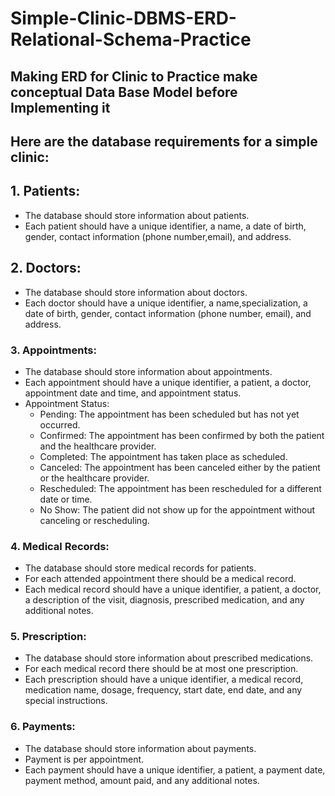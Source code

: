 # Simple-Clinic-DBMS-ERD-Relational-Schema-Practice
## Making ERD for Clinic to Practice make conceptual Data Base Model before Implementing it

## Here are the database requirements for a simple clinic:
## 1. Patients:
  - The database should store information about patients.
  - Each patient should have a unique identifier, a name, a date of birth, gender,
    contact information (phone number,email), and address.
   
## 2. Doctors:
  - The database should store information about doctors.
  - Each doctor should have a unique identifier, a name,specialization, a date of birth, gender, contact
    information (phone number, email), and address.

### 3. Appointments:
   * The database should store information about appointments.
   * Each appointment should have a unique identifier, a patient, a doctor, appointment date and time, and
     appointment status.
   * Appointment Status:
       - Pending: The appointment has been scheduled but has not yet occurred.
       - Confirmed: The appointment has been confirmed by both the patient and the healthcare provider.
       - Completed: The appointment has taken place as scheduled.
       - Canceled: The appointment has been canceled either by the patient or the healthcare provider.
       - Rescheduled: The appointment has been rescheduled for a different date or time.
       - No Show: The patient did not show up for the appointment without canceling or rescheduling.
 
### 4. Medical Records:
  * The database should store medical records for patients.
  * For each attended appointment there should be a medical record.
  * Each medical record should have a unique identifier, a patient, a doctor, a description of the visit, diagnosis,
      prescribed medication, and any additional notes.
   
### 5. Prescription:
  * The database should store information about prescribed
    medications.
  * For each medical record there should be at most one
    prescription.
  * Each prescription should have a unique identifier, a  medical record, medication name, dosage, frequency, start
    date, end date, and any special instructions.
### 6. Payments:
  * The database should store information about payments.
  * Payment is per appointment.
  * Each payment should have a unique identifier, a patient, a
    payment date, payment method, amount paid, and any additional notes.

